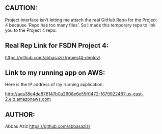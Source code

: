 ## CAUTION:

Project interface isn't letting me attach the real GitHub Repo for the Project 4 because 'Repo has too many files'. So I made this temporary repo to link you to the Project 4 repo:

## Real Rep Link for FSDN Project 4:

https://github.com/abbasaziz/project4-deploy/

## Link to my running app on AWS:

Here is the IP address of my running application:

http://aea38e4de878147b0a2608e6e55f0472-1679922487.us-east-2.elb.amazonaws.com

## AUTHOR:

Abbas Aziz
https://github.com/abbasaziz/
